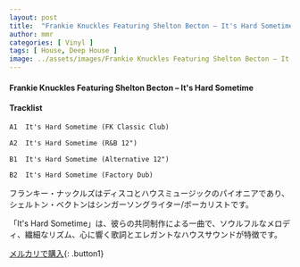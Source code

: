 ```yaml
---
layout: post
title:  "Frankie Knuckles Featuring Shelton Becton – It's Hard Sometime"
author: mmr
categories: [ Vinyl ]
tags: [ House, Deep House ]
image: ../assets/images/Frankie Knuckles Featuring Shelton Becton – It's Hard Sometime.jpg
---
```


#### Frankie Knuckles Featuring Shelton Becton – It's Hard Sometime

#### Tracklist
```md
A1  It's Hard Sometime (FK Classic Club)

A2  It's Hard Sometime (R&B 12")

B1  It's Hard Sometime (Alternative 12")

B2  It's Hard Sometime (Factory Dub)
```

フランキー・ナックルズはディスコとハウスミュージックのパイオニアであり、シェルトン・ベクトンはシンガーソングライター/ボーカリストです。

「It's Hard Sometime」は、彼らの共同制作による一曲で、ソウルフルなメロディ、繊細なリズム、心に響く歌詞とエレガントなハウスサウンドが特徴です。


[メルカリで購入](https://jp.mercari.com/item/m27871104265){: .button1}

